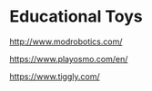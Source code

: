 # Educational Toys

http://www.modrobotics.com/

https://www.playosmo.com/en/

https://www.tiggly.com/


